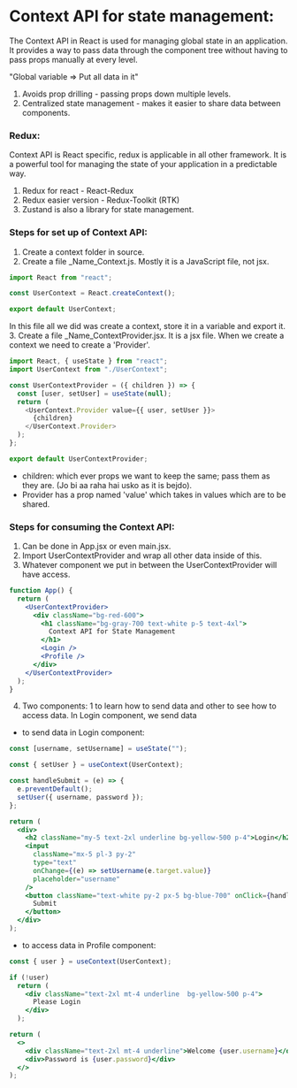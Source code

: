 # Context API for state management:

The Context API in React is used for managing global state in an application. It
provides a way to pass data through the component tree without having to pass
props manually at every level.

"Global variable => Put all data in it"

1. Avoids prop drilling - passing props down multiple levels.
2. Centralized state management - makes it easier to share data between components.

### Redux:

Context API is React specific, redux is applicable in all other framework. It is a
powerful tool for managing the state of your application in a predictable way.

1. Redux for react - React-Redux
2. Redux easier version - Redux-Toolkit (RTK)
3. Zustand is also a library for state management.

### Steps for set up of Context API:

1. Create a context folder in source.
2. Create a file \_Name_Context.js. Mostly it is a JavaScript file, not jsx.

```js
import React from "react";

const UserContext = React.createContext();

export default UserContext;
```

In this file all we did was create a context, store it in a variable and export it. 3. Create a file \_Name_ContextProvider.jsx. It is a jsx file.
When we create a context we need to create a 'Provider'.

```js
import React, { useState } from "react";
import UserContext from "./UserContext";

const UserContextProvider = ({ children }) => {
  const [user, setUser] = useState(null);
  return (
    <UserContext.Provider value={{ user, setUser }}>
      {children}
    </UserContext.Provider>
  );
};

export default UserContextProvider;
```

- children: which ever props we want to keep the same; pass them as they are. (Jo bi
  aa raha hai usko as it is bejdo).
- Provider has a prop named 'value' which takes in values which are to be shared.

### Steps for consuming the Context API:

1. Can be done in App.jsx or even main.jsx.
2. Import UserContextProvider and wrap all other data inside of this.
3. Whatever component we put in between the UserContextProvider will have access.

```jsx
function App() {
  return (
    <UserContextProvider>
      <div className="bg-red-600">
        <h1 className="bg-gray-700 text-white p-5 text-4xl">
          Context API for State Management
        </h1>
        <Login />
        <Profile />
      </div>
    </UserContextProvider>
  );
}
```

4. Two components: 1 to learn how to send data and other to see how to access data.
   In Login component, we send data

- to send data in Login component:

```jsx
const [username, setUsername] = useState("");

const { setUser } = useContext(UserContext);

const handleSubmit = (e) => {
  e.preventDefault();
  setUser({ username, password });
};

return (
  <div>
    <h2 className="my-5 text-2xl underline bg-yellow-500 p-4">Login</h2>
    <input
      className="mx-5 pl-3 py-2"
      type="text"
      onChange={(e) => setUsername(e.target.value)}
      placeholder="username"
    />
    <button className="text-white py-2 px-5 bg-blue-700" onClick={handleSubmit}>
      Submit
    </button>
  </div>
);
```

- to access data in Profile component:

```jsx
const { user } = useContext(UserContext);

if (!user)
  return (
    <div className="text-2xl mt-4 underline  bg-yellow-500 p-4">
      Please Login
    </div>
  );

return (
  <>
    <div className="text-2xl mt-4 underline">Welcome {user.username}</div>
    <div>Password is {user.password}</div>
  </>
);
```

